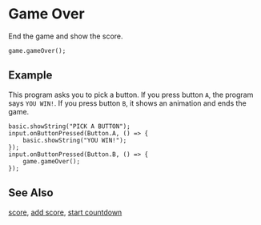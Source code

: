 # Game Over

End the game and show the score.

```sig
game.gameOver();
```

## Example

This program asks you to pick a button. If you press button `A`, the program says `YOU WIN!`. If you press button `B`, it shows an animation and ends the game.

```blocks
basic.showString("PICK A BUTTON");
input.onButtonPressed(Button.A, () => {
    basic.showString("YOU WIN!");
});
input.onButtonPressed(Button.B, () => {
    game.gameOver();
});
```

## See Also

[score](/reference/game/score), [add score](/reference/game/add-score), [start countdown](/reference/game/start-countdown)